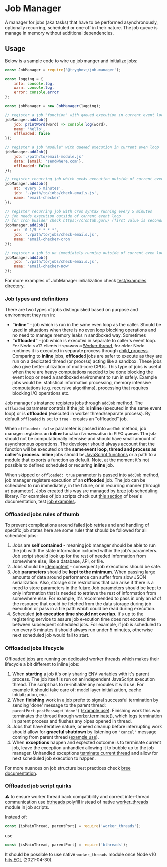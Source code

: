 # Job Manager

A manager for jobs (aka tasks) that have to be performed asynchronously, optionally recurring, scheduled or one-off in their nature. The job queue is manage in memory without additional dependencies.

## Usage

Below is a sample code to wire up job manger and initialize jobs:
```js
const JobManager = require('@tryghost/job-manager');

const logging = {
    info: console.log,
    warn: console.log,
    error: console.error
};

const jobManager = new JobManager(logging);

// register a job "function" with queued execution in current event loop
jobManager.addJob({
    job: printWord(word) => console.log(word),
    name: 'hello',
    offloaded: false
});

// register a job "module" with queued execution in current even loop
jobManager.addJob({
    job:'./path/to/email-module.js',
    data: {email: 'send@here.com'},
    offloaded: false
});

// register recurring job which needs execution outside of current event loop
jobManager.addJob({
    at: 'every 5 minutes',
    job: './path/to/jobs/check-emails.js',
    name: 'email-checker'
});

// register recurring job with cron syntax running every 5 minutes
// job needs execution outside of current event loop
// for cron builder check https://crontab.guru/ (first value is seconds)
jobManager.addJob({
    at: '0 1/5 * * * *',
    job: './path/to/jobs/check-emails.js',
    name: 'email-checker-cron'
});

// register a job to un immediately running outside of current even loop
jobManager.addJob({
    job: './path/to/jobs/check-emails.js',
    name: 'email-checker-now'
});
```

For more examples of JobManager initialization check [test/examples](https://github.com/TryGhost/Utils/tree/master/packages/job-manager/test/examples) directory.

### Job types and definitions

There are two types of jobs distinguished based on purpose and environment they run in:
- **"inline"** - job which is run in the same even loop as the caller. Should be used in situations when there is no even loop blocking operations and no need to manage memory leaks in sandboxed way. Sometimes
- **"offloaded"** - job which is executed in separate to caller's event loop. For Node >v12 clients it spawns a [Worker thread](https://nodejs.org/dist/latest-v12.x/docs/api/worker_threads.html#worker_threads_new_worker_filename_options), for older Node runtimes it is executed in separate process through [child_process](https://nodejs.org/docs/latest-v10.x/api/child_process.html). Comparing to **inline** jobs, **offloaded** jobs are safer to execute as they are run on a dedicated thread (or process) acting like a sandbox. These jobs also give better utilization of multi-core CPUs. This type of jobs is useful when there are heavy computations needed to be done blocking the event loop or need a sandboxed environment to run in safely. Example jobs would be: statistical information processing, memory intensive computations (e.g. recursive algorithms), processing that requires blocking I/O operations etc.

Job manager's instance registers jobs through `addJob` method. The `offloaded` parameter controls if the job is **inline** (executed in the same event loop) or is **offloaded** (executed in worker thread/separate process). By default `offloaded` is set to `true` - creates an "offloaded" job.

When `offloaded: false` parameter is passed into `addJob` method, job manager registers an **inline** function for execution in FIFO queue. The job should not be computationally intensive and should have small amount of asynchronous operations. The developer should always account that the function will be executed on the **same event loop, thread and process as caller's process**. **inline** jobs should be [JavaScript functions](https://developer.mozilla.org/en-US/docs/Web/JavaScript/Reference/Global_Objects/Function) or a path to a module that exports a function as default. Note, at the moment it's not possible to defined scheduled or recurring **inline** job.

When skipped or `offloaded: true` parameter is passed into `addJob` method, job manager registers execution of an **offloaded** job. The job can be scheduled to run immediately, in the future, or in recurring manner (through `at` parameter). Jobs created this way are managed by [bree](https://github.com/breejs/bree) job scheduling library. For examples of job scripts check out [this section](https://github.com/breejs/bree#nodejs-email-queue-job-scheduling-example) of bree's documentation, test [job examples](https://github.com/TryGhost/Utils/tree/master/packages/job-manager/test/jobs).


### Offloaded jobs rules of thumb
To prevent complications around failed job retries and and handling of specific job states here are some rules that should be followed for all scheduled jobs:
1. Jobs are **self contained** - meaning job manager should be able to run the job with the state information included within the job's parameters. Job script should look up for the rest of needed information from somewhere else, like a database, API, or file.
2. Jobs should be [idempotent](https://en.wikipedia.org/wiki/Idempotence) - consequent job executions should be safe.
3. Job **parameters** should be **kept to the minimum**. When passing large amounts of data around performance can suffer from slow JSON serialization. Also, storage size restrictions that can arise if there is a need to store parameters in the future.Job parameters should be kept to only information that is needed to retrieve the rest of information from somewhere else. For example, it's recommended to pass in only an *id* of the resource that could be fetched from the data storage during job execution or pass in a file path which could be read during execution.
4. Scheduled **job execution time should not overlap**. It's up to the registering service to assure job execution time does not ecceed time between subsequent scheduled jobs. For example, if job is scheduled to run every 5 minutes it should always run under 5 minutes, otherwise next scheduled job would fail to start.

### Offloaded jobs lifecycle

Offloaded jobs are running on dedicated worker threads which makes their lifecycle a bit different to inline jobs:
1. When **starting** a job it's only sharing ENV variables with it's parent process. The job itself is run on an independent JavaScript execution thread. The script has to re-initialize any modules it will use. For example it should take care of: model layer initialization, cache initialization, etc.
2. When **finishing** work in a job prefer to signal successful termination by sending 'done' message to the parent thread: `parentPort.postMessage('done')` ([example use](https://github.com/TryGhost/Utils/blob/0e423f6c5c69b08d81d470f49de95654d8cc90e3/packages/job-manager/test/jobs/graceful.js#L33-L37)). Finishing work this way terminates the thread through [worker.terminate()]((https://nodejs.org/dist/latest-v14.x/docs/api/worker_threads.html#worker_threads_worker_terminate)), which logs termination in parent process and flushes any pipes opened in thread.
3. Jobs that have iterative nature, or need cleanup before interrupting work should allow for **graceful shutdown** by listening on `'cancel'` message coming from parent thread ([example use](https://github.com/TryGhost/Utils/blob/0e423f6c5c69b08d81d470f49de95654d8cc90e3/packages/job-manager/test/jobs/graceful.js#L12-L16)).
4. When **exceptions** happen and expected outcome is to terminate current job, leave the exception unhandled allowing it to bubble up to the job manager. Unhandled exceptions [terminate current thread](https://nodejs.org/dist/latest-v14.x/docs/api/worker_threads.html#worker_threads_event_error) and allow for next scheduled job execution to happen.

For more nuances on job structure best practices check [bree documentation](https://github.com/breejs/bree#writing-jobs-with-promises-and-async-await).

### Offloaded job script quirks

⚠️ to ensure worker thread back compatibility and correct inter-thread communication use [btrheads](https://github.com/chjj/bthreads) polyfill instead of native [worker_threads](https://nodejs.org/api/worker_threads.html#worker_threads) module in job scripts.

Instead of:
```js
const {isMainThread, parentPort} = require('worker_threads');
```
use
```js
const {isMainThread, parentPort} = require('bthreads');
```

It should be possible to use native `worker_threads` module once Node v10 [hits EOL](https://nodejs.org/en/about/releases/) (2021-04-30).
